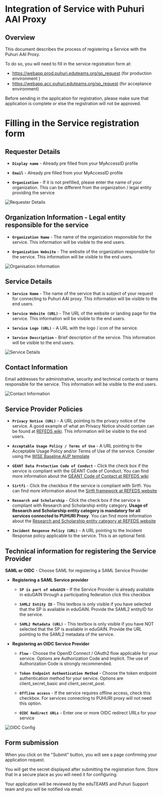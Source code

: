 # Integration of Service with Puhuri AAI Proxy

## Overview

This document describes the process of registering a Service with the Puhuri AAI Proxy.

To do so, you will need to fill in the service registration form at: 
- https://webapp.prod.puhuri.eduteams.org/sp_request (for production environment )
- https://webapp.acc.puhuri.eduteams.org/sp_request (for acceptance environment)

Before sending in the application for registration, please make sure that application is complete or else the registration will not be approved.

# Filling in the Service registration form

## Requester Details
- **`Display name`** - Already pre filled from your MyAccessID profile

- **`Email`** - Already pre filled from your MyAccessID profile

- **`Organization`** - If it is not prefilled, please enter the name of your organization. This can be different from the organization / legal entity providing the service

![Requester Details](../assets/spreg_requester_details.png)

## Organization Information - Legal entity responsible for the service

- **`Organization Name`** - The name of the organization responsible for the service. This information will be visible to the end users.

- **`Organization Website`** - The website of the organization responsible for the service. This information will be visible to the end users.

![Organisation Information](../assets/spreg_organisation_information.png)

## Service Details

- **`Service Name`** - The name of the service that is subject of your request for connecting to Puhuri AAI proxy. This information will be visible to the end users.

- **`Service Website (URL)`** - The URL of the website or landing page for the service. This information will be visible to the end users.

- **`Service Logo (URL)`** - A URL with the logo / icon of the service.

- **`Service Description`** - Brief description of the service. This information will be visible to the end users.

![Service Details](../assets/spreg_service_details.png )

## Contact Information

Email addresses for administrative, security and technical contacts or teams responsible for the service. This information will be visible to the end users.

![Contact Information](../assets/spreg_contact_information.png )

## Service Provider Policies

- **`Privacy Notice (URL)`** - A URL pointing to the privacy notice of the service. A good example of what an Privacy Notice should contain can be found at [REFEDS wiki](https://wiki.refeds.org/display/CODE/Privacy+policy+guidelines+for+Service+Providers). This information will be visible to the end users.

- **`Acceptable Usage Policy / Terms of Use`** - A URL pointing to the Acceptable Usage Policy and/or Terms of Use of the service. Consider using the [WISE Baseline AUP template](https://wise-community.org/wise-baseline-aup/)

- **`GÉANT Data Protection Code of Conduct`** - Click the check box if the service is compliant with the GÉANT Code of Conduct. You can find more information about the [GÉANT Code of Contact at REFEDS wiki](https://wiki.refeds.org/display/CODE/Data+Protection+Code+of+Conduct+Home)

- **`Sirtfi`** - Click the checkbox if the service is compliant with Sirtfi. You can find more information about the [Sirtfi framework at REFEDS website](https://refeds.org/sirtfi)

- **`Research and Scholarship`** - Click the check box if the service is compliant with Research and Scholarship entity category. **Usage of Research and Scholarship entity category is mandatory for all services connected to PUHURI Proxy**. You can find more information about the [Research and Scholarship entity category at REFEDS website](https://refeds.org/category/research-and-scholarship)

- **`Incident Response Policy (URL)`** - A URL pointing to the Incident Response policy applicable to the service. This is an optional field.

## Technical information for registering the Service Provider

**SAML or OIDC** - Choose SAML for registering a SAML Service Provider

- **Registering a SAML Service provider** 

    - **`SP is part of eduGAIN`** - If the Service Provider is already available in eduGAIN through a participating federation click this checkbox

    - **`SAML2 Entity ID`** - This textbox is only visible if you have selected that the SP is available in eduGAIN. Provide the SAML2 entityID for the service. 

    - **`SAML2 Metadata (URL)`** - This textbox is only visible if you have NOT selected that the SP is available in eduGAIN. Provide the URL pointing to the SAML2 metadata of the service.



- **Registering an OIDC Service Provider**

    - **`Flow`** - Choose the OpenID Connect / OAuth2 flow applicable for your service. Options are Authorization Code and Implicit. The use of Authorization Code is strongly recommended.

    - **`Token Endpoint Authentication Method`** - Choose the token endpoint authentication method for your service. Options are client_secret_basic and client_secret_post.

    - **`Offline access`** - If the service requires offline access, check this checkbox. For services connecting to PUHURI proxy will not need this option. 

    - **`OIDC Redirect URLs`** - Enter one or more OIDC redirect URLs for your service

![OIDC Config](../assets/spreg_oidc_config.png)

## Form submission

When you click on the "Submit" button, you will see a page confirming your application request. 

You will get the secret displayed after submitting the registration form. Store that in a secure place as you will need it for configuring.

Your application will be reviewed by the eduTEAMS and Puhuri Support team and you will be notified via email.

